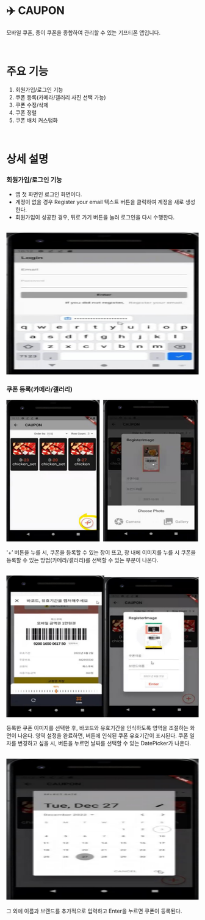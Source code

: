 
# :airplane: CAUPON
모바일 쿠폰, 종이 쿠폰을 종합하여 관리할 수 있는 기프티폰 앱입니다.

<br>

# 주요 기능
1. 회원가입/로그인 기능
2. 쿠폰 등록(카메라/갤러리 사진 선택 가능)
3. 쿠폰 수정/삭제
4. 쿠폰 정렬
5. 쿠폰 배치 커스텀화

<br>

# 상세 설명

### 회원가입/로그인 기능  

- 앱 첫 화면인 로그인 화면이다.
- 계정이 없을 경우 Register your email 텍스트 버튼을 클릭하여 계정을 새로 생성한다. 
- 회원가입이 성공한 경우, 뒤로 가기 버튼을 눌러 로그인을 다시 수행한다.  

<br>

<img src = "./img/login.png" width="600" height="370">

### 쿠폰 등록(카메라/갤러리)    

<img src = "./img/register1.png" width="600" height="370">  
<br>

'+’ 버튼을 누를 시, 쿠폰을 등록할 수 있는 창이 뜨고, 창 내에 이미지를 누를 시 쿠폰을 등록할 수 있는 방법(카메라/갤러리)를 선택할 수 있는 부분이 나온다.

<br>
<img src = "./img/register2.png" width="600" height="370">  

<br>

등록한 쿠폰 이미지를 선택한 후, 바코드와 유효기간을 인식하도록 영역을 조절하는 화면이 나온다. 영역 설정을 완료하면, 버튼에 인식된 쿠폰 유효기간이 표시된다. 쿠폰 일자를 변경하고 싶을 시, 버튼을 누르면 날짜를 선택할 수 있는 DatePicker가 나온다.

<br>
<img src = "./img/register3.png" width="600" height="370">  
<br>  

그 외에 이름과 브랜드를 추가적으로 입력하고 Enter을 누르면 쿠폰이 등록된다.




